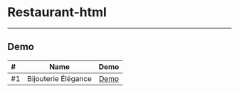 # Restaurant-html

_____________________________

## Demo 


| #    | Name              |                                          Demo                                          |
|:-----|-------------------|:--------------------------------------------------------------------------------------:|
| #1   | Bijouterie Élégance     |                [Demo](https://aesir-digital.github.io/Bijouterie-l-gance/)             |
